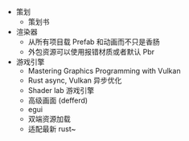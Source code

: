 - 策划
	- 策划书
- 渲染器
	- 从所有项目载 Prefab 和动画而不只是香肠
	- 外包资源可以使用报错材质或者默认 Pbr
- 游戏引擎
	- Mastering Graphics Programming with Vulkan
	- Rust async, Vulkan 异步优化
	- Shader lab 游戏引擎
	- 高级画面 (defferd)
	- egui
	- 双端资源加载
	- 适配最新 rust~